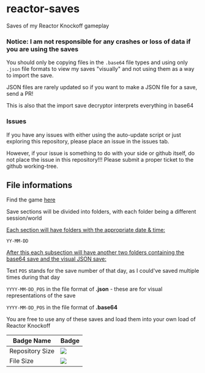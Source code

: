 # reactor-saves
Saves of my Reactor Knockoff gameplay

### Notice: I am not responsible for any crashes or loss of data if you are using the saves

You should only be copying files in the `.base64` file types and using only `.json` file formats to view my saves "visually" and not using them as a way 
to import the save.

JSON files are rarely updated so if you want to make a JSON file for a save, send a PR!

This is also that the import save decryptor interprets everything in base64

### Issues
If you have any issues with either using the auto-update script or just exploring this repository, please place an issue in the issues tab.

However, if your issue is something to do with your side or github itself, do not place the issue in this repository!!! Please submit a proper
ticket to the github working-tree.

## File informations

Find the game [here](https://cwmonkey.github.io/reactor-knockoff/)

Save sections will be divided into folders, with each folder being a different session/world

<u>Each section will have folders with the appropriate date & time:</u>

`YY-MM-DD` 

<u>After this each subsection will have another two folders containing the base64 save and the visual JSON save:</u>

Text `POS` stands for the save number of that day, as I could've saved multiple times during that day

`YYYY-MM-DD_POS` in the file format of **.json** - these are for visual representations of the save

`YYYY-MM-DD_POS` in the file format of **.base64**

You are free to use any of these saves and load them into your own load of Reactor Knockoff

| Badge Name | Badge |
| ---------- | ----- |
| Repository Size | ![](https://img.shields.io/github/repo-size/meng-jack/reactor-saves?style=flat-square) | 
| File Size | ![](https://img.shields.io/github/languages/code-size/meng-jack/reactor-saves?style=flat-square) | 

